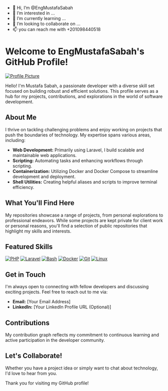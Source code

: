 - 👋 Hi, I’m @EngMustafaSabah
- 👀 I’m interested in ...
- 🌱 I’m currently learning ...
- 💞️ I’m looking to collaborate on ...
- 📫 you can reach me with +201098440518

<!---
EngMustafaSabah/EngMustafaSabah is a ✨ special ✨ repository because its `README.md` (this file) appears on your GitHub profile.
You can click the Preview link to take a look at your changes.
--->


# Welcome to EngMustafaSabah's GitHub Profile!

[![Profile Picture](https://avatars.githubusercontent.com/u/YOUR_GITHUB_ID?v=4)](https://github.com/EngMustafaSabah)

Hello! I'm Mustafa Sabah, a passionate developer with a diverse skill set focused on building robust and efficient solutions. This profile serves as a hub for my projects, contributions, and explorations in the world of software development.

## About Me

I thrive on tackling challenging problems and enjoy working on projects that push the boundaries of technology. My expertise spans various areas, including:

* **Web Development:** Primarily using Laravel, I build scalable and maintainable web applications.
* **Scripting:** Automating tasks and enhancing workflows through scripting.
* **Containerization:** Utilizing Docker and Docker Compose to streamline development and deployment.
* **Shell Utilities:** Creating helpful aliases and scripts to improve terminal efficiency.

## What You'll Find Here

My repositories showcase a range of projects, from personal explorations to professional endeavors. While some projects are kept private for client work or personal reasons, you'll find a selection of public repositories that highlight my skills and interests.

## Featured Skills

[![PHP](https://img.shields.io/badge/PHP-777BB4?style=for-the-badge&logo=php&logoColor=white)](https://www.php.net/)
[![Laravel](https://img.shields.io/badge/Laravel-FF2D20?style=for-the-badge&logo=laravel&logoColor=white)](https://laravel.com/)
[![Bash](https://img.shields.io/badge/Bash-4EAA25?style=for-the-badge&logo=apache-spark&logoColor=white)](https://www.gnu.org/software/bash/)
[![Docker](https://img.shields.io/badge/Docker-2CA5E0?style=for-the-badge&logo=docker&logoColor=white)](https://www.docker.com/)
[![Git](https://img.shields.io/badge/Git-F05032?style=for-the-badge&logo=git&logoColor=white)](https://git-scm.com/)
[![Linux](https://img.shields.io/badge/Linux-FCC624?style=for-the-badge&logo=linux&logoColor=black)](https://www.linux.org/)

## Get in Touch

I'm always open to connecting with fellow developers and discussing exciting projects. Feel free to reach out to me via:

* **Email:** [Your Email Address]
* **LinkedIn:** [Your LinkedIn Profile URL (Optional)]

## Contributions

My contribution graph reflects my commitment to continuous learning and active participation in the developer community.

## Let's Collaborate!

Whether you have a project idea or simply want to chat about technology, I'd love to hear from you.

Thank you for visiting my GitHub profile!
